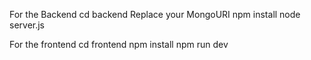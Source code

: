 For the Backend 
cd backend 
Replace your MongoURI 
npm install 
node server.js 

For the frontend
cd frontend 
npm install
npm run dev 
